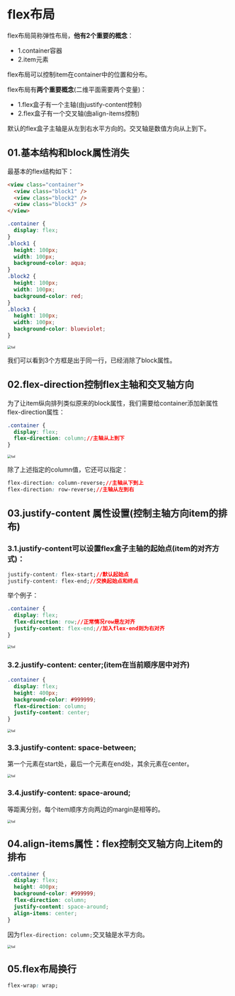 # flex布局

flex布局简称弹性布局，**他有2个重要的概念**：

- 1.container容器
- 2.item元素

flex布局可以控制item在container中的位置和分布。

flex布局有**两个重要概念**(二维平面需要两个变量)：

- 1.flex盒子有一个主轴(由justify-content控制)
- 2.flex盒子有一个交叉轴(由align-items控制)

默认的flex盒子主轴是从左到右水平方向的。交叉轴是数值方向从上到下。

## 01.基本结构和block属性消失

最基本的flex结构如下：

```html
<view class="container">
  <view class="block1" />
  <view class="block2" />
  <view class="block3" />
</view>
```



```css
.container {
  display: flex;
}
.block1 {
  height: 100px;
  width: 100px;
  background-color: aqua;
}
.block2 {
  height: 100px;
  width: 100px;
  background-color: red;
}
.block3 {
  height: 100px;
  width: 100px;
  background-color: blueviolet;
}
```

<img src="img/6.1.png" alt="fail" style="zoom:50%;" />

我们可以看到3个方框是出于同一行，已经消除了block属性。

## 02.flex-direction控制flex主轴和交叉轴方向

为了让item纵向排列类似原来的block属性，我们需要给container添加新属性flex-direction属性：

```css
.container {
  display: flex;
  flex-direction: column;//主轴从上到下
}
```

<img src="img/6.2.png" alt="fail" style="zoom:50%;" />

除了上述指定的column值，它还可以指定：

```css
flex-direction: column-reverse;//主轴从下到上
flex-direction: row-reverse;//主轴从左到右
```

## 03.justify-content 属性设置(控制主轴方向item的排布)

### 3.1.justify-content可以设置flex盒子主轴的起始点(item的对齐方式)：

```css
justify-content: flex-start;//默认起始点
justify-content: flex-end;//交换起始点和终点
```

举个例子：

```css
.container {
  display: flex;
  flex-direction: row;//正常情况row是左对齐
  justify-content: flex-end;//加入flex-end则为右对齐
}
```

<img src="img/6.3.png" alt="fail" style="zoom:50%;" />

### 3.2.justify-content: center;(item在当前顺序居中对齐)

```css
.container {
  display: flex;
  height: 400px;
  background-color: #999999;
  flex-direction: column;
  justify-content: center;
}
```

<img src="img/6.4.png" alt="fail" style="zoom:50%;" />

### 3.3.justify-content: space-between;

第一个元素在start处，最后一个元素在end处，其余元素在center。

<img src="img/6.5.png" alt="fail" style="zoom:50%;" />

### 3.4.justify-content: space-around;

等距离分别，每个item顺序方向两边的margin是相等的。

<img src="img/6.6.png" alt="fail" style="zoom:50%;" />



## 04.align-items属性：flex控制交叉轴方向上item的排布

```css
.container {
  display: flex;
  height: 400px;
  background-color: #999999;
  flex-direction: column;
  justify-content: space-around;
  align-items: center;
}
```

因为``flex-direction: column;``交叉轴是水平方向。

<img src="img/6.7.png" alt="fail" style="zoom:50%;" />

## 05.flex布局换行

```css
flex-wrap: wrap;
```

